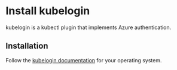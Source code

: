 # Install kubelogin

kubelogin is a kubectl plugin that implements Azure authentication.

## Installation

Follow the [kubelogin documentation](https://azure.github.io/kubelogin/install.html) for your operating system.
